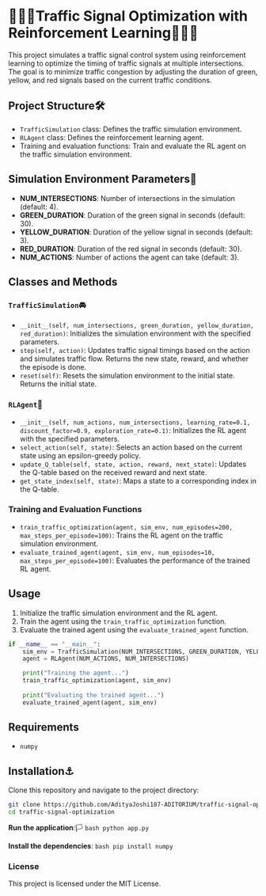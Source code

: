 # 🚦🚦🚦Traffic Signal Optimization with Reinforcement Learning🚥🚥🚥

This project simulates a traffic signal control system using reinforcement learning to optimize the timing of traffic signals at multiple intersections. The goal is to minimize traffic congestion by adjusting the duration of green, yellow, and red signals based on the current traffic conditions.

## Project Structure🛠

- `TrafficSimulation` class: Defines the traffic simulation environment.
- `RLAgent` class: Defines the reinforcement learning agent.
- Training and evaluation functions: Train and evaluate the RL agent on the traffic simulation environment.

## Simulation Environment Parameters🚦

- **NUM_INTERSECTIONS**: Number of intersections in the simulation (default: 4).
- **GREEN_DURATION**: Duration of the green signal in seconds (default: 30).
- **YELLOW_DURATION**: Duration of the yellow signal in seconds (default: 3).
- **RED_DURATION**: Duration of the red signal in seconds (default: 30).
- **NUM_ACTIONS**: Number of actions the agent can take (default: 3).

## Classes and Methods

### `TrafficSimulation`🚘

- `__init__(self, num_intersections, green_duration, yellow_duration, red_duration)`: Initializes the simulation environment with the specified parameters.
- `step(self, action)`: Updates traffic signal timings based on the action and simulates traffic flow. Returns the new state, reward, and whether the episode is done.
- `reset(self)`: Resets the simulation environment to the initial state. Returns the initial state.

### `RLAgent`🤖

- `__init__(self, num_actions, num_intersections, learning_rate=0.1, discount_factor=0.9, exploration_rate=0.1)`: Initializes the RL agent with the specified parameters.
- `select_action(self, state)`: Selects an action based on the current state using an epsilon-greedy policy.
- `update_Q_table(self, state, action, reward, next_state)`: Updates the Q-table based on the received reward and next state.
- `get_state_index(self, state)`: Maps a state to a corresponding index in the Q-table.

### Training and Evaluation Functions

- `train_traffic_optimization(agent, sim_env, num_episodes=200, max_steps_per_episode=100)`: Trains the RL agent on the traffic simulation environment.
- `evaluate_trained_agent(agent, sim_env, num_episodes=10, max_steps_per_episode=100)`: Evaluates the performance of the trained RL agent.

## Usage

1. Initialize the traffic simulation environment and the RL agent.
2. Train the agent using the `train_traffic_optimization` function.
3. Evaluate the trained agent using the `evaluate_trained_agent` function.

```python
if __name__ == "__main__":
    sim_env = TrafficSimulation(NUM_INTERSECTIONS, GREEN_DURATION, YELLOW_DURATION, RED_DURATION)
    agent = RLAgent(NUM_ACTIONS, NUM_INTERSECTIONS)

    print("Training the agent...")
    train_traffic_optimization(agent, sim_env)
    
    print("Evaluating the trained agent...")
    evaluate_trained_agent(agent, sim_env)
```

## Requirements

- `numpy`

## Installation⚓

Clone this repository and navigate to the project directory:

```bash
git clone https://github.com/AdityaJoshi187-ADITORIUM/traffic-signal-optimization.git
cd traffic-signal-optimization
```

**Run the application**:🏳
    ```bash
    python app.py
    ```

**Install the dependencies**:
    ```bash
    pip install numpy
    ```
### License

  This project is licensed under the MIT License.
